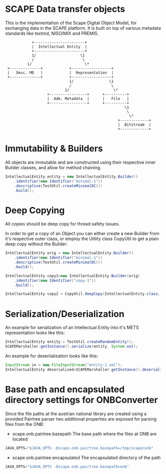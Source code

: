 SCAPE Data transfer objects
===========================
This is the implementation of the Scape Digital Object Model, for exchanging data in the SCAPE platform. It is built on top of various metadata standards like textmd, NISO/MIX and PREMIS.

                +-----------------------+
                |  Intellectual Entity  |
                +-----------------------+
                1/                    \1
                /                      \
              1/                        \*
     +--------------+            +------------------+
     |   Desc. MD   |            |  Representation  |
     +--------------+            +------------------+
                                 1/                \1
                                 /                  \
                               1/                    \*
                       +-----------------+      +----------+
                       |  Adm. Metadata  |      |   File   |
                       +-----------------+      +----------+
                                                          \1
                                                           \
                                                            \*
                                                       +-------------+
                                                       |  Bitstream  |
                                                       +-------------+


Immutability & Builders
=======================
All objects are immutable and are constructed using their respective inner Builder classes, and allow for method chaining.

```Java
IntellectualEntity entity = new IntellectualEntity.Builder()
	.identifier(new Identifier("minimal-1"))
    .descriptive(TestUtil.createMinimalDC())
    .build();
```

Deep Copying
============
All copies should be deep copy for thread safety issues.

In order to get a copy of an Object you can either create a new Builder from it's respective outer class,
or employ the Utility class CopyUtil to get a plain deep copy without the Builder:

```Java
IntellectualEntity orig = new IntellectualEntity.Builder()
	.identifier(new Identifier("minimal-1"))
    .descriptive(TestUtil.createMinimalDC())
    .build();
```

```Java
IntellectualEntity copy1=new IntellectualEntity.Builder(orig)
	.identifier(new Identifier("copy-1"))
	.build();
```

```Java
IntellectualEntity copy2 = CopyUtil.deepCopy(IntellectualEntity.class, orig);			
```

Serialization/Deserialization
=============================
An example for serialization of an Intellectual Entity into it's METS representation looks like this:

```Java
IntellectualEntity entity = TestUtil.createRandomEntity();
SCAPEMarshaller.getInstance().serialize(entity, System.out);
```        

An example for deseriialization looks like this:

```Java
InputStream in = new FileInputStream("entity-1.xml");
IntellectualEntity deserialized=SCAPEMarshaller.getInstance().deserialize(IntellectualEntity.class, in);
```
		
Base path and encapsulated directory settings for ONBConverter
==============================================================

Since the file paths at the austrian national library are created using a provided Pairtree parser two additional properties are exposed for parsing files from the ONB:


* scape.onb.pairtree.basepath The base path where the files at ONB are located
```Java
JAVA_OPTS="$JAVA_OPTS -Dscape.onb.pairtree.basepath=/tmp/scape/onb"
```

* scape.onb.pairtree.encapsulated The encapsulated directory of the path
```Java
JAVA_OPTS="$JAVA_OPTS -Dscape.onb.pairtree.basepath=onb"
```



                                              
